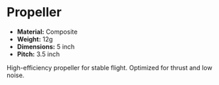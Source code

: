 # Propeller

- **Material:** Composite
- **Weight:** 12g
- **Dimensions:** 5 inch
- **Pitch:** 3.5 inch

High-efficiency propeller for stable flight. Optimized for thrust and low noise. 